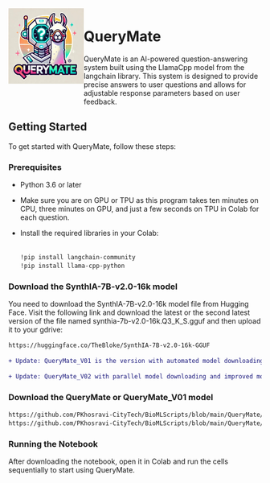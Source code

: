 <img src="https://github.com/PKhosravi-CityTech/BioMLScripts/raw/main/Images/QueryMate.jpeg" alt="QueryMate" width="150" height="150" align="left" style="margin-bottom: 40px;">

# QueryMate

QueryMate is an AI-powered question-answering system built using the LlamaCpp model from the langchain library. This system is designed to provide precise answers to user questions and allows for adjustable response parameters based on user feedback.



## Getting Started

To get started with QueryMate, follow these steps:

### Prerequisites

- Python 3.6 or later
- Make sure you are on GPU or TPU as this program takes ten minutes on CPU, three minutes on GPU, and just a few seconds on TPU in Colab for each question.
- Install the required libraries in your Colab:

  ```bash

  !pip install langchain-community
  !pip install llama-cpp-python

  ```

### Download the SynthIA-7B-v2.0-16k model

You need to download the SynthIA-7B-v2.0-16k model file from Hugging Face. 
Visit the following link and download the latest or the second latest version of the file 
named synthia-7b-v2.0-16k.Q3_K_S.gguf and then upload it to your gdrive:

  ```bash
  https://huggingface.co/TheBloke/SynthIA-7B-v2.0-16k-GGUF
  ```
```diff
+ Update: QueryMate_V01 is the version with automated model downloading.
```
```diff
+ Update: QueryMate_V02 with parallel model downloading and improved model file.
```

### Download the QueryMate or QueryMate_V01 model
```bash
https://github.com/PKhosravi-CityTech/BioMLScripts/blob/main/QueryMate/QueryMate.ipynb
https://github.com/PKhosravi-CityTech/BioMLScripts/blob/main/QueryMate/QueryMate_V01.ipynb
```
### Running the Notebook
After downloading the notebook, open it in Colab and run the cells sequentially to start using QueryMate.
